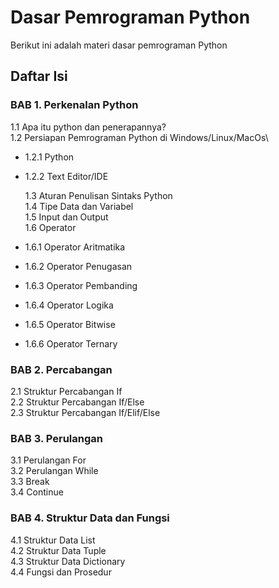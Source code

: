 # Dasar Pemrograman Python

Berikut ini adalah materi dasar pemrograman Python

## Daftar Isi

### BAB 1. Perkenalan Python

1.1 Apa itu python dan penerapannya?\
1.2 Persiapan Pemrograman Python di Windows/Linux/MacOs\

- 1.2.1 Python
- 1.2.2 Text Editor/IDE

  1.3 Aturan Penulisan Sintaks Python\
  1.4 Tipe Data dan Variabel\
  1.5 Input dan Output\
  1.6 Operator

- 1.6.1 Operator Aritmatika
- 1.6.2 Operator Penugasan
- 1.6.3 Operator Pembanding
- 1.6.4 Operator Logika
- 1.6.5 Operator Bitwise
- 1.6.6 Operator Ternary

### BAB 2. Percabangan

2.1 Struktur Percabangan If\
2.2 Struktur Percabangan If/Else\
2.3 Struktur Percabangan If/Elif/Else

### BAB 3. Perulangan

3.1 Perulangan For\
3.2 Perulangan While\
3.3 Break\
3.4 Continue

### BAB 4. Struktur Data dan Fungsi

4.1 Struktur Data List\
4.2 Struktur Data Tuple\
4.3 Struktur Data Dictionary\
4.4 Fungsi dan Prosedur
